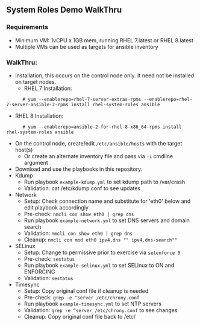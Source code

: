 ## System Roles Demo WalkThru

### Requirements
* Minimum VM: 1vCPU x 1GB mem, running RHEL 7.latest or RHEL 8.latest
* Multiple VMs can be used as targets for ansible inventory

### WalkThru:
* Installation, this occurs on the control node only.  It need not be installed on target nodes.
    * RHEL 7 Installation:
```
      # yum --enablerepo=rhel-7-server-extras-rpms --enablerepo=rhel-7-server-ansible-2-rpms install rhel-system-roles ansible
```
    
   * RHEL 8 Installation:
```
      # yum --enablerepo=ansible-2-for-rhel-8-x86_64-rpms install rhel-system-roles ansible
```
* On the control node, create/edit ```/etc/ansible/hosts``` with the target host(s)
  * Or create an alternate inventory file and pass via ```-i``` cmdline argument
* Download and use the playbooks in this repository.
* Kdump
  * Run playbook ```example-kdump.yml``` to set kdump path to /var/crash
  * Validation: cat /etc/kdump.conf to see updates
* Network
  * Setup: Check connection name and substitute for 'eth0' below and edit playbook accordingly
  * Pre-check: ```nmcli con show eth0 | grep dns```
  * Run playbook ```example-network.yml``` to set DNS servers and domain search
  * Validation: ```nmcli con show eth0 | grep dns```
  * Cleanup: ```nmcli con mod eth0 ipv4.dns "" ipv4.dns-search""```
* SELinux
  * Setup: Change to permissive prior to exercise via ```setenforce 0```
  * Pre-check: ```sestatus```
  * Run playbook ```example-selinux.yml``` to set SELinux to ON and ENFORCING
  * Validation: ```sestatus```
* Timesync
  * Setup: Copy original conf file if cleanup is needed
  * Pre-check: ```grep -e ^server /etc/chrony.conf```
  * Run playbook ```example-timesync.yml``` to set NTP servers
  * Validation: ```grep -e ^server /etc/chrony.conf``` to see changes
  * Cleanup: Copy original conf file back to /etc/
